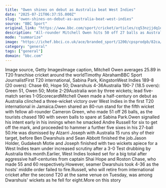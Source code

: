 ```yaml
---
title: "Owen shines on debut as Australia beat West Indies"
date: "2025-07-21T06:37:55.000Z"
slug: "owen-shines-on-debut-as-australia-beat-west-indies"
source: "BBC Sport"
original_link: "https://www.bbc.com/sport/cricket/articles/cq53nzjjdq1o"
description: "All-rounder Mitchell Owen hits 50 off 27 balls as Australia clinch a three-wicket win over West Indies in the first T20 international in Jamaica."
mode: "summarize"
image: "https://ichef.bbci.co.uk/ace/branded_sport/1200/cpsprodpb/82ca/live/95591230-65f9-11f0-8d65-a926817d043b.jpg"
category: "general"
tags: ["general"]
domain: "bbc.com"
---
```

<p>Image source, Getty ImagesImage caption, Mitchell Owen averages 25.89 in T20 franchise cricket around the worldTimothy AbrahamBBC Sport JournalistFirst T20 international, Sabina Park, KingstonWest Indies 189-8 (20 overs): Chase 60, Hope 50; Dwarshuis 4-36Australia 190-7 (18.5 overs): Green 51, Owen 50; Motie 2-29Australia won by three wickets; lead five-match series 1-0ScorecardMitchell Owen made a half-century on debut as Australia clinched a three-wicket victory over West Indies in the first T20 international in Jamaica.Owen shared an 80-run stand for the fifth wicket with fellow all-rounder Cameron Green, who made 51 off 26 balls, as the tourists chased 190 with seven balls to spare at Sabina Park.Owen signalled his intent early in his innings when he smacked Andre Russell for six to get off the mark, and proceeded to hammer a further five sixes in his 27-ball 50.He was dismissed by Alzarri Joseph with Australia 15 runs shy of their target, before Ben Dwarshuis and Sean Abbott finished the job.Jason Holder, Gudakesh Motie and Joseph finished with two wickets apiece for a West Indies team under increased scrutiny after a 3-0 Test drubbing by Australia this month.Earlier, West Indies looked set for a big total after aggressive half-centuries from captain Shai Hope and Roston Chase, who made 55 and 60 respectively.However, seamer Dwarshuis took 4-36 as the hosts' middle order failed to fire.Russell, who will retire from international cricket after the second T20 at the same venue on Tuesday, was among Dwarshuis' wickets as he fell for eight.More on this story</p>